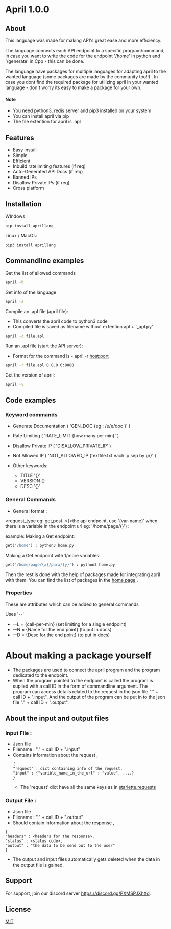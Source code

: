 
# April 1.0.0

## About
This language was made for making API's great ease and more efficiency.

The language connects each API endpoint to a specific program/command, in case you want to write the code for the endpoint '/home' in python and '/generate' in Cpp - this can be done.

The language have packages for multiple languages for adapting april to the wanted language (some packages are made by the community too!!) . In case you dont find the required package for utilizing april in your wanted language - don't worry its easy to make a package for your own.


#### Note 
- You need python3, redis server and pip3 installed on your system
- You can install april via pip
- The file extention for april is .apl 


##

## Features

- Easy install
- Simple
- Efficient
- Inbuild ratelimiting features (if req)
- Auto-Generated API Docs (if req)
- Banned IPs
- Disallow Private IPs (if req)
- Cross platform

## Installation

WIndows :
```sh
pip install aprillang
```

Linux / MacOs:
```sh
pip3 install aprillang
```
## Commandline examples

Get the list of allowed commands
```sh
april -h
```

Get info of the language
```sh
april -a
```

Compile an .apl file (april file):
- This converts the april code to python3 code
- Compiled file is saved as filename without extention apl + '_apl.py'

```sh
april -c file.apl
```

Run an .apl file (start the API server):
- Format for the command is - april -r <filename> <host:port>

```sh
april -r file.apl 0.0.0.0:8080
```

Get the version of april:

```sh
april -v
```

## Code examples

### Keyword commands

- Generate Documentation ( 'GEN_DOC {eg : /e/e/doc }' )
- Rate Limiting ( 'RATE_LIMIT {how many per min}' )
- Disallow Private IP ( 'DISALLOW_PRIVATE_IP' )
- Not Allowed IP ( 'NOT_ALLOWED_IP {textfile.txt each ip sep by \n}' )
 
- Other keywords:
    - TITLE '{}'
    - VERSION {}
    - DESC '{}'

### General Commands

- General format : 

<request_type eg: get,post..>(<the api endpoint, use '{var-name}' when there is a variable in the endpoint url eg: '/home/page/{}') : <the code execute the program which handle the endpoint eg: python3 home.py>


example:
Making a Get endpoint:
```py
get('/home') : python3 home.py
```
Making a Get endpoint with 1/more variables:
```py
get('/home/page/{x}/para/{y}') : python3 home.py
```

Then the rest is done with the help of packages made for integrating april with them.
You can find the list of packages in the [home page](https://github.com/merwin-asm/april) .

### Properties

These are attributes which can be added to general commands

Uses '--'

- --L = {call-per-min} (set limiting for a single endpoint)
- --N = {Name for the end point} (to put in docs)
- --D = {Desc for the end point} (to put in docs)

  
# About making a package yourself
- The packages are used to connect the april program and the program dedicated to the endpoint.
- When the program pointed to the endpoint is called the program is suplied with a call ID in the form of commandline argument. The program can access details related to the request in the json file "." + call ID + ".input". And the output of the program can be put in to the json file "." + call ID + ".output".
## About the input and output files
### **Input File** : 
- Json file
- Filename : "." + call ID + ".input"
- Contains information about the request ,
  ```
  {
  "request" : dict containing info of the request,
  "input" : {"varible_name_in_the_url" : "value", ....}
  }
  ```
  - The 'request' dict have all the same keys as in [starlette.requests](https://www.starlette.io/requests/)

### **Output File** :
- Json file
- Filename : "." + call ID + ".output"
- Should contain information about the response ,
```
{
"headers" : <headers for the response>,
"status" : <status code>,
"output" : "the data to be send out to the user"
}
```
- The output and input files automatically gets deleted when the data in the output file is gained.

## Support

For support, join our discord server https://discord.gg/PXMSPJXhXd.


## License

[MIT](https://choosealicense.com/licenses/mit/)

